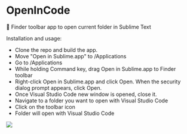 # OpenInCode
:open_file_folder: Finder toolbar app to open current folder in Sublime Text

Installation and usage: 
- Clone the repo and build the app.
- Move "Open in Sublime.app" to /Applications
- Go to /Applications
- While holding Command key, drag Open in Sublime.app to Finder toolbar
- Right-click Open in Sublime.app and click Open. When the security dialog prompt appears, click Open.
- Once Visual Studio Code new window is opened, close it.
- Navigate to a folder you want to open with Visual Studio Code
- Click on the toolbar icon
- Folder will open with Visual Studio Code

![](http://i.imgur.com/F5ZrCmS.gif)
